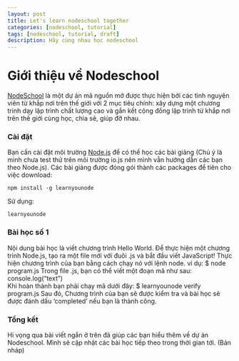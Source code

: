 ```yaml
---
layout: post
title: Let's learn nodeschool together
categories: [nodeschool, tutorial]
tags: [nodeschool, tutorial, draft]
description: Hãy cùng nhau học nodeschool
---
```


# Giới thiệu về Nodeschool

[NodeSchool](http://nodeschool.io) là một dự án mã nguồn mở được thực hiện bởi các tình nguyện viên từ khắp nơi trên thế giới với 2 mục tiêu chính: xây dựng một chương trình dạy lập trình chất lượng cao và gắn kết cộng đồng lập trình từ khắp nơi trên thế giới cùng học, chia sẻ, giúp đỡ nhau.

### Cài đặt
Bạn cần cài đặt môi trường [Node.js](https://nodejs.org/) để có thể học các bài giảng (Chú ý là mình chưa test thử trên môi trường io.js nên mình vẫn hướng dẫn các bạn theo Node.js). Các bài giảng được đóng gói thành các packages để tiên cho việc download:

    npm install -g learnyounode
Sử dụng:

    learnyounode

### Bài học số 1
Nội dung bài học là viết chương trình Hello World.
Để thực hiện một chương trình Node.js, tạo ra một file mới với đuôi .js và bắt đầu viết JavaScript! Thực hiện chương trình của bạn bằng cách chạy nó với
lệnh node. ví dụ:
    $ node program.js
Trong file .js, bạn có thể viết một đoạn mã như sau:
    console.log(“text”)  
Khi hoàn thành bạn phải chạy mã dưới đây:
    $ learnyounode verify program.js
Sau đó, Chương trình của bạn sẽ được kiểm tra và bài học sẽ được đánh dấu ‘completed’ nếu bạn là thành công.

### Tổng kết
Hi vọng qua bài viết ngắn ở trên đã giúp các bạn hiểu thêm về dự án Nodeschool. Mình sẽ cập nhật các bài học tiếp theo trong thời gian tới.
(Bản nháp)
